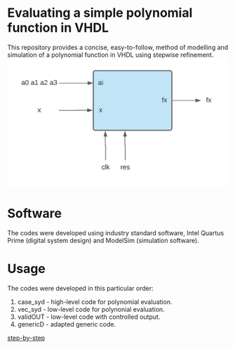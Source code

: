 # Evaluating a simple polynomial function in VHDL
This repository provides a concise, easy-to-follow, method of modelling and simulation of a polynomial function in VHDL using stepwise refinement.
![Block diagram of operation](https://github.com/aniekanBane/poly-eval-vhdl/blob/main/Blank%20diagram%20(15).png)

# Software
The codes were developed using industry standard software, Intel Quartus Prime (digital system design) and ModelSim (simulation software).

# Usage
The codes were developed in this particular order:
1. case_syd - high-level code for polynomial evaluation.
2. vec_syd - low-level code for polynonial evaluation.
3. validOUT - low-level code with controlled output.
4. genericD - adapted generic code.

[step-by-step](https://anumana8.medium.com/vhdl-circuit-design-7f45a4280b54)
